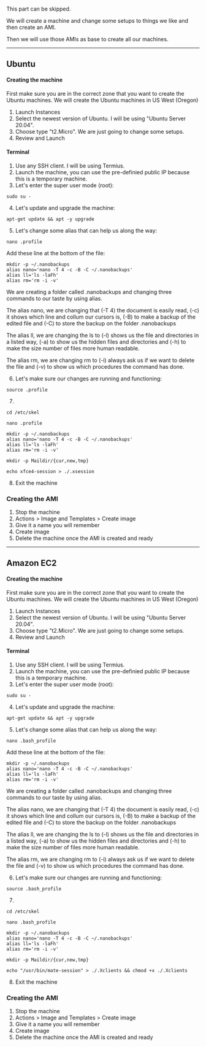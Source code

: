 This part can be skipped.

We will create a machine and change some setups to things we like and then create an AMI. 

Then we will use those AMIs as base to create all our machines.

---

## Ubuntu

#### Creating the machine

First make sure you are in the correct zone that you want to create the Ubuntu machines. We will create the Ubuntu machines in US West (Oregon)

1. Launch Instances
2. Select the newest version of Ubuntu. I will be using "Ubuntu Server 20.04".
3. Choose type "t2.Micro". We are just going to change some setups.
4. Review and Launch

#### Terminal
1. Use any SSH client. I will be using Termius.
2. Launch the machine, you can use the pre-definied public IP because this is a temporary machine.
3. Let's enter the super user mode (root):
```
sudo su -
```
4. Let's update and upgrade the machine:
```
apt-get update && apt -y upgrade
```
5. Let's change some alias that can help us along the way:
```
nano .profile
```
Add these line at the bottom of the file:
```
mkdir -p ~/.nanobackups
alias nano='nano -T 4 -c -B -C ~/.nanobackups'
alias ll='ls -laFh'
alias rm='rm -i -v'
```
We are creating a folder called .nanobackups and changing three commands to our taste by using alias.

The alias nano, we are changing that (-T 4) the document is easily read, (-c) it shows which line and collum our cursors is, (-B) to make a backup of the edited file and (-C) to store the backup on the folder .nanobackups

The alias ll, we are changing the ls to (-l) shows us the file and directories in a listed way, (-a) to show us the hidden files and directories and (-h) to make the size number of files more human readable.

The alias rm, we are changing rm to (-i) always ask us if we want to delete the file and (-v) to show us which procedures the command has done.

6. Let's make sure our changes are running and functioning:
```
source .profile
```

7.
```
cd /etc/skel
```
```
nano .profile
```
```
mkdir -p ~/.nanobackups
alias nano='nano -T 4 -c -B -C ~/.nanobackups'
alias ll='ls -laFh'
alias rm='rm -i -v'
```
```
mkdir -p Maildir/{cur,new,tmp}
```
```
echo xfce4-session > ./.xsession
```
8. Exit the machine

### Creating the AMI

1. Stop the machine
2. Actions > Image and Templates > Create image
3. Give it a name you will remember
4. Create image
5. Delete the machine once the AMI is created and ready

---

## Amazon EC2

#### Creating the machine

First make sure you are in the correct zone that you want to create the Ubuntu machines. We will create the Ubuntu machines in US West (Oregon)

1. Launch Instances
2. Select the newest version of Ubuntu. I will be using "Ubuntu Server 20.04".
3. Choose type "t2.Micro". We are just going to change some setups.
4. Review and Launch

#### Terminal
1. Use any SSH client. I will be using Termius.
2. Launch the machine, you can use the pre-definied public IP because this is a temporary machine.
3. Let's enter the super user mode (root):
```
sudo su -
```
4. Let's update and upgrade the machine:
```
apt-get update && apt -y upgrade
```
5. Let's change some alias that can help us along the way:
```
nano .bash_profile
```
Add these line at the bottom of the file:
```
mkdir -p ~/.nanobackups
alias nano='nano -T 4 -c -B -C ~/.nanobackups'
alias ll='ls -laFh'
alias rm='rm -i -v'
```
We are creating a folder called .nanobackups and changing three commands to our taste by using alias.

The alias nano, we are changing that (-T 4) the document is easily read, (-c) it shows which line and collum our cursors is, (-B) to make a backup of the edited file and (-C) to store the backup on the folder .nanobackups

The alias ll, we are changing the ls to (-l) shows us the file and directories in a listed way, (-a) to show us the hidden files and directories and (-h) to make the size number of files more human readable.

The alias rm, we are changing rm to (-i) always ask us if we want to delete the file and (-v) to show us which procedures the command has done.

6. Let's make sure our changes are running and functioning:
```
source .bash_profile
```

7.
```
cd /etc/skel
```
```
nano .bash_profile
```
```
mkdir -p ~/.nanobackups
alias nano='nano -T 4 -c -B -C ~/.nanobackups'
alias ll='ls -laFh'
alias rm='rm -i -v'
```
```
mkdir -p Maildir/{cur,new,tmp}
```
```
echo "/usr/bin/mate-session" > ./.Xclients && chmod +x ./.Xclients
```
8. Exit the machine

### Creating the AMI

1. Stop the machine
2. Actions > Image and Templates > Create image
3. Give it a name you will remember
4. Create image
5. Delete the machine once the AMI is created and ready
